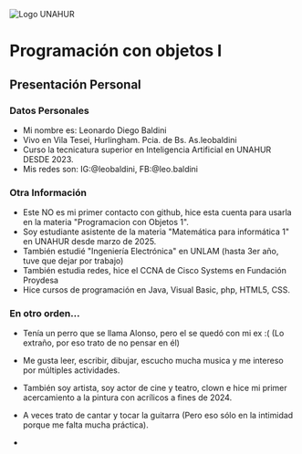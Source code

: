 ![Logo UNAHUR](./UNAHUR.png)

# Programación con objetos I
## Presentación Personal

### Datos Personales
- Mi nombre es: Leonardo Diego Baldini
- Vivo en Vila Tesei, Hurlingham. Pcia. de Bs. As.leobaldini
- Curso la tecnicatura superior en Inteligencia Artificial en UNAHUR DESDE 2023.
- Mis redes son: IG:@leobaldini, FB:@leo.baldini


### Otra Información
- Este NO es mi primer contacto con github, hice esta cuenta para usarla
  en la materia "Programacion con Objetos 1".
- Soy estudiante asistente de la materia "Matemática para informática 1" en UNAHUR desde marzo de 2025.
- También estudié "Ingeniería Electrónica" en UNLAM (hasta 3er año, tuve que dejar por trabajo)
- También estudia redes, hice el CCNA de Cisco Systems en Fundación Proydesa
- Hice cursos de programación en Java, Visual Basic, php, HTML5, CSS.
  
### En otro orden...
  - Tenía un perro que se llama Alonso, pero el se quedó con mi ex :( (Lo extraño, por eso
    trato de no pensar en él)
  - Me gusta leer, escribir, dibujar, escucho mucha musica y me intereso por múltiples actividades.
  - También soy artista, soy actor de cine y teatro, clown e hice mi primer acercamiento a la pintura con acrílicos
    a fines de 2024.
  - A veces trato de cantar y tocar la guitarra (Pero eso sólo en la intimidad porque me falta mucha práctica).


  - 
